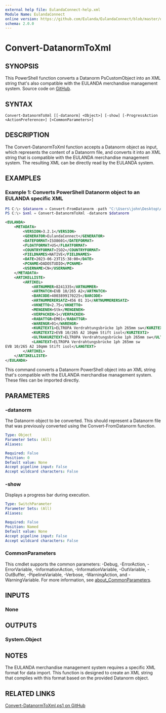 ```yaml
---
external help file: EulandaConnect-help.xml
Module Name: EulandaConnect
online version: https://github.com/Eulanda/EulandaConnect/blob/master/docs/Convert-DatanormToXml.md
schema: 2.0.0
---
```


# Convert-DatanormToXml

## SYNOPSIS
This PowerShell function converts a Datanorm PsCustomObject into an XML string that's also compatible with the EULANDA merchandise management system. Source code on [GitHub](https://github.com/Eulanda/EulandaConnect/blob/master/source/public/Convert-DatanormToXml.ps1).

## SYNTAX

```
Convert-DatanormToXml [[-datanorm] <Object>] [-show] [-ProgressAction <ActionPreference>] [<CommonParameters>]
```

## DESCRIPTION
The Convert-DatanormToXml function accepts a Datanorm object as input, which represents the content of a Datanorm file, and converts it into an XML string that is compatible with the EULANDA merchandise management system. The resulting XML can be directly read by the EULANDA system. 

## EXAMPLES

### Example 1: Converts PowerShell Datanorm object to an EULANDA specific XML
```powershell
PS C:\> $datanorm = Convert-FromDatanorm -path "C:\Users\john\Desktop\datanorm\Test\datanorm.001"
PS C:\> $xml = Convert-DatanormToXml -datanorm $datanorm
```

```xml
<EULANDA>
    <METADATA>
        <VERSION>3.2.1</VERSION>
        <GENERATOR>EulandaConnect</GENERATOR>
        <DATEFORMAT>ISO8601</DATEFORMAT>
        <FLOATFORMAT>US</FLOATFORMAT>
        <COUNTRYFORMAT>ISO2</COUNTRYFORMAT>
        <FIELDNAMES>NATIVE</FIELDNAMES>
        <DATE>2023-06-23T15:38:00</DATE>
        <PCNAME>DADOSTUDIO</PCNAME>
        <USERNAME>CN</USERNAME>
    </METADATA>
    <ARTIKELLISTE>
        <ARTIKEL>
            <ARTNUMMER>8241335</ARTNUMMER>
            <ARTMATCH>EVB 10/265 A2</ARTMATCH>
            <BARCODE>4003899170225</BARCODE>
            <ARTNUMMERERSATZ>456 01 31</ARTNUMMERERSATZ>
            <VKNETTO>2.75</VKNETTO>
            <MENGENEH>Stk</MENGENEH>
            <VERPACKEH>1</VERPACKEH>
            <RABATTGR>EM01</RABATTGR>
            <WARENGR>01</WARENGR>
            <KURZTEXT1>ELTROPA Verdrahtungsbrücke 1ph 265mm sw</KURZTEXT1>
            <KURZTEXT2>EVB 10/265 A2 10qmm Stift isol</KURZTEXT2>
            <ULTRAKURZTEXT>ELTROPA Verdrahtungsbrücke 1ph 265mm sw</ULTRAKURZTEXT>
            <LANGTEXT>ELTROPA Verdrahtungsbrücke 1ph 265mm sw
EVB 10/265 A2 10qmm Stift isol</LANGTEXT>
        </ARTIKEL>
    </ARTIKELLISTE>
</EULANDA>
```

This command converts a Datanorm PowerShell object into an XML string that's compatible with the EULANDA merchandise management system. These files can be imported directly.

## PARAMETERS

### -datanorm
The Datanorm object to be converted. This should represent a Datanorm file that was previously converted using the Convert-FromDatanorm function.

```yaml
Type: Object
Parameter Sets: (All)
Aliases:

Required: False
Position: 0
Default value: None
Accept pipeline input: False
Accept wildcard characters: False
```

### -show
Displays a progress bar during execution.

```yaml
Type: SwitchParameter
Parameter Sets: (All)
Aliases:

Required: False
Position: Named
Default value: None
Accept pipeline input: False
Accept wildcard characters: False
```


### CommonParameters
This cmdlet supports the common parameters: -Debug, -ErrorAction, -ErrorVariable, -InformationAction, -InformationVariable, -OutVariable, -OutBuffer, -PipelineVariable, -Verbose, -WarningAction, and -WarningVariable. For more information, see [about_CommonParameters](http://go.microsoft.com/fwlink/?LinkID=113216).

## INPUTS

### None

## OUTPUTS

### System.Object
## NOTES

The EULANDA merchandise management system requires a specific XML format for data import. This function is designed to create an XML string that complies with this format based on the provided Datanorm object.

## RELATED LINKS

[Convert-DatanormToXml.ps1 on GitHub](https://github.com/Eulanda/EulandaConnect/blob/master/source/public/Convert-DatanormToXml.ps1)



